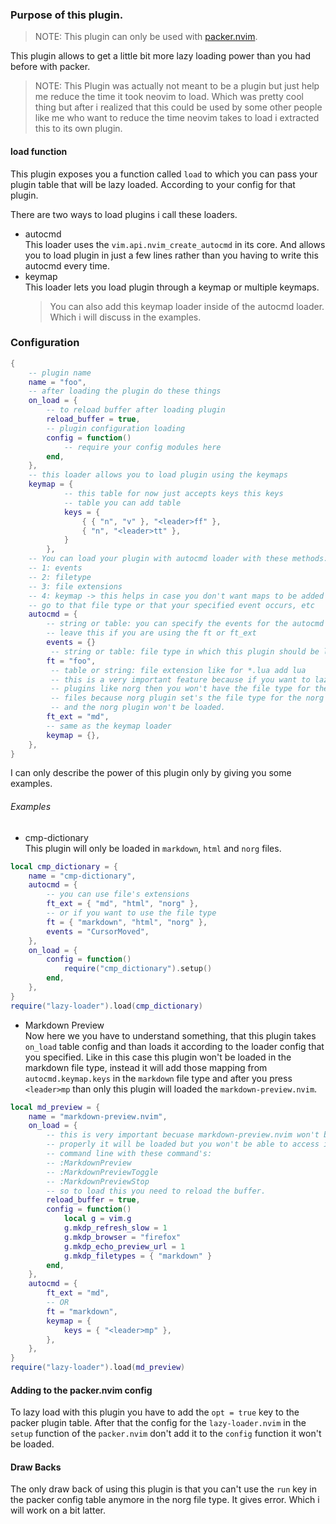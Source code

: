 ### Purpose of this plugin.

> NOTE: This plugin can only be used with [packer.nvim](https://github.com/wbthomason/packer.nvim).

This plugin allows to get a little bit more lazy loading power than you had
before with packer.

> NOTE: This Plugin was actually not meant to be a plugin but just help me reduce
> the time it took neovim to load. Which was pretty cool thing but after i
> realized that this could be used by some other people like me who want to
> reduce the time neovim takes to load i extracted this to its own plugin.

#### load function

This plugin exposes you a function called `load` to which you can pass your
plugin table that will be lazy loaded. According to your config for that plugin.

There are two ways to load plugins i call these loaders.

- autocmd<br>
  This loader uses the `vim.api.nvim_create_autocmd` in its core. And allows
  you to load plugin in just a few lines rather than you having to write this
  autocmd every time.
- keymap<br>
  This loader lets you load plugin through a keymap or multiple keymaps.
  > You can also add this keymap loader inside of the autocmd loader. Which i will
  > discuss in the examples.

### Configuration

```lua
{
    -- plugin name
    name = "foo",
    -- after loading the plugin do these things
    on_load = {
        -- to reload buffer after loading plugin
        reload_buffer = true,
        -- plugin configuration loading
        config = function()
            -- require your config modules here
        end,
    },
    -- this loader allows you to load plugin using the keymaps
    keymap = {
            -- this table for now just accepts keys this keys
            -- table you can add table
            keys = {
                { { "n", "v" }, "<leader>ff" },
                { "n", "<leader>tt" },
            }
        },
    -- You can load your plugin with autocmd loader with these methods:
    -- 1: events
    -- 2: filetype
    -- 3: file extensions
    -- 4: keymap -> this helps in case you don't want maps to be added before you
    -- go to that file type or that your specified event occurs, etc
    autocmd = {
        -- string or table: you can specify the events for the autocmd or you can
        -- leave this if you are using the ft or ft_ext
        events = {}
         -- string or table: file type in which this plugin should be loaded
        ft = "foo",
         -- table or string: file extension like for *.lua add lua
         -- this is a very important feature because if you want to lazy load the
         -- plugins like norg then you won't have the file type for the norg
         -- files because norg plugin set's the file type for the norg fiels
         -- and the norg plugin won't be loaded.
        ft_ext = "md",
        -- same as the keymap loader
        keymap = {},
    },
}
```

I can only describe the power of this plugin only by giving you some examples.

###### Examples

- cmp-dictionary<br>
  This plugin will only be loaded in `markdown`, `html` and `norg` files.

```lua
local cmp_dictionary = {
    name = "cmp-dictionary",
    autocmd = {
        -- you can use file's extensions
        ft_ext = { "md", "html", "norg" },
        -- or if you want to use the file type
        ft = { "markdown", "html", "norg" },
        events = "CursorMoved",
    },
    on_load = {
        config = function()
            require("cmp_dictionary").setup()
        end,
    },
}
require("lazy-loader").load(cmp_dictionary)
```

- Markdown Preview<br>
  Now here we you have to understand something, that this plugin takes `on_load`
  table config and than loads it according to the loader config that you specified. Like
  in this case this plugin won't be loaded in the markdown file type, instead it
  will add those mapping from `autocmd.keymap.keys` in the `markdown` file type and after
  you press `<leader>mp` than only this plugin will loaded the `markdown-preview.nvim`.

```lua
local md_preview = {
    name = "markdown-preview.nvim",
    on_load = {
        -- this is very important becuase markdown-preview.nvim won't be loaded
        -- properly it will be loaded but you won't be able to access it from
        -- command line with these command's:
        -- :MarkdownPreview
        -- :MarkdownPreviewToggle
        -- :MarkdownPreviewStop
        -- so to load this you need to reload the buffer.
        reload_buffer = true,
        config = function()
            local g = vim.g
            g.mkdp_refresh_slow = 1
            g.mkdp_browser = "firefox"
            g.mkdp_echo_preview_url = 1
            g.mkdp_filetypes = { "markdown" }
        end,
    },
    autocmd = {
        ft_ext = "md",
        -- OR
        ft = "markdown",
        keymap = {
            keys = { "<leader>mp" },
        },
    },
}
require("lazy-loader").load(md_preview)
```

#### Adding to the packer.nvim config

To lazy load with this plugin you have to add the `opt = true` key to the packer
plugin table. After that the config for the `lazy-loader.nvim` in the `setup`
function of the `packer.nvim` don't add it to the `config` function it won't be
loaded.

#### Draw Backs

The only draw back of using this plugin is that you can't use the `run` key in
the packer config table anymore in the norg file type. It gives error. Which i
will work on a bit latter.
